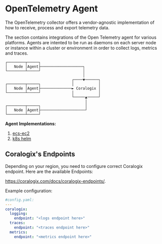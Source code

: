 # OpenTelemetry Agent

The OpenTelemetry collector offers a vendor-agnostic implementation of how to receive, process and export telemetry data. 

The section contains integrations of the Open Telemetry agent for various platforms. Agents are intented to be run as daemons on each server node or instance within a cluster or environment in order to collect logs, metrics and traces.


```
┌────────┬─────┐
│   Node │Agent├───────────────────┐
└────────┴─────┘                   │
                                   │
                              ┌────▼──────┐
┌────────┬─────┐              │           │
│   Node │Agent├──────────────► Coralogix │
└────────┴─────┘              │           │
                              └─────▲─────┘
                                    │
┌────────┬─────┐                    │
│   Node │Agent├────────────────────┘
└────────┴─────┘

```

__Agent Implementations:__

1. [ecs-ec2](./ecs-ec2/)
2. [k8s helm](./k8s-helm/)



## Coralogix's Endpoints 

Depending on your region, you need to configure correct Coralogix endpoint. Here are the available Endpoints:

https://coralogix.com/docs/coralogix-endpoints/.

Example configuration:
```yaml
#config.yaml:
---
coralogix:
  logging:
    endpoint: "<logs endpoint here>"
  traces:
    endpoint: "<traces endpoint here>"
  metrics:
    endpoint: "<metrics endpoint here>"
```  